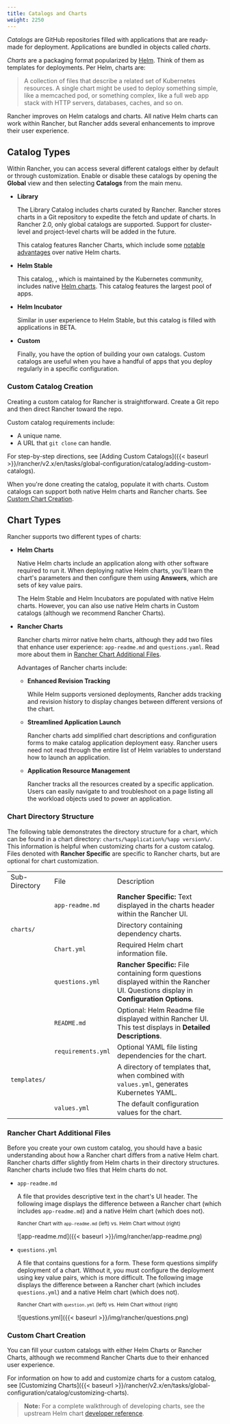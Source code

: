 ```yaml
---
title: Catalogs and Charts
weight: 2250
---
```


_Catalogs_ are GitHub repositories filled with applications that are ready-made for deployment. Applications are bundled in objects called _charts_.

_Charts_ are a packaging format popularized by [Helm](https://docs.helm.sh/). Think of them as templates for deployments. Per Helm, charts are:

>A collection of files that describe a related set of Kubernetes resources. A single chart might be used to deploy something simple, like a memcached pod, or something complex, like a full web app stack with HTTP servers, databases, caches, and so on.

Rancher improves on Helm catalogs and charts. All native Helm charts can work within Rancher, but Rancher adds several enhancements to improve their user experience.

## Catalog Types

Within Rancher, you can access several different catalogs either by default or through customization. Enable or disable these catalogs by opening the **Global** view and then selecting **Catalogs** from the main menu.

- **Library**

	The Library Catalog includes charts curated by Rancher. Rancher stores charts in a Git repository to expedite the fetch and update of charts. In Rancher 2.0, only global catalogs are supported. Support for cluster-level and project-level charts will be added in the future.
	
	This catalog features Rancher Charts, which include some [notable advantages](#chart-types) over native Helm charts.

- **Helm Stable**

	This catalog, , which is maintained by the Kubernetes community, includes native [Helm charts](https://github.com/kubernetes/helm/blob/master/docs/chart_template_guide/getting_started.md). This catalog features the largest pool of apps.

- **Helm Incubator**

	Similar in user experience to Helm Stable, but this catalog is filled with applications in BETA.

- **Custom**

	Finally, you have the option of building your own catalogs. Custom catalogs are useful when you have a handful of apps that you deploy regularly in a specific configuration.
 
### Custom Catalog Creation
	
Creating a custom catalog for Rancher is straightforward. Create a Git repo and then direct Rancher toward the repo.

Custom catalog requirements include:

- A unique name.
- A URL that `git clone` can handle.

For step-by-step directions, see [Adding Custom Catalogs]({{< baseurl >}}/rancher/v2.x/en/tasks/global-configuration/catalog/adding-custom-catalogs).

When you're done creating the catalog, populate it with charts. Custom catalogs can support both native Helm charts and Rancher charts. See [Custom Chart Creation](#custom-chart-creation).

## Chart Types

Rancher supports two different types of charts:

- **Helm Charts**

	Native Helm charts include an application along with other software required to run it. When deploying native Helm charts, you'll learn the chart's parameters and then configure them using **Answers**, which are sets of key value pairs.

	The Helm Stable and Helm Incubators are populated with native Helm charts. However, you can also use native Helm charts in Custom catalogs (although we recommend Rancher Charts).

- **Rancher Charts**

	Rancher charts mirror native helm charts, although they add two files that enhance user experience: `app-readme.md` and `questions.yaml`. Read more about them in [Rancher Chart Additional Files](#rancher-chart-additional-files).

	Advantages of Rancher charts include:

	- **Enhanced Revision Tracking**

		While Helm supports versioned deployments, Rancher adds tracking and revision history to display changes between different versions of the chart.

	- **Streamlined Application Launch**

		Rancher charts add simplified chart descriptions and configuration forms to make catalog application deployment easy. Rancher users need not read through the entire list of Helm variables to understand how to launch an application.

	- **Application Resource Management**

		Rancher tracks all the resources created by a specific application. Users can easily navigate to and troubleshoot on a page listing all the workload objects used to power an application.

### Chart Directory Structure

The following table demonstrates the directory structure for a chart, which can be found in a chart directory: `charts/%application%/%app version%/`. This information is helpful when customizing charts for a custom catalog. Files denoted with **Rancher Specific** are specific to Rancher charts, but are optional for chart customization.

<table>
	<tbody>
		<tr>
			<td>Sub-Directory </td>
			<td>File</td>
			<td>Description</td>
		</tr>
		<tr>
			<td> </td>
			<td> <code>app-readme.md</code></td>
			<td> <strong>Rancher Specific:</strong> Text displayed in the charts header within the Rancher UI.</td>
		</tr>
		<tr>
			<td><code>charts/</code></td>
            <td></td>
			<td>Directory containing dependency charts.</td>
		</tr>
		<tr>
			<td> </td>
			<td><code>Chart.yml</code></td>
			<td>Required Helm chart information file.</td>
		</tr>
		<tr>
			<td> </td>
			<td><code>questions.yml</code></td>
			<td><strong>Rancher Specific:</strong> File containing form questions displayed within the Rancher UI. Questions display in <strong>Configuration Options</strong>.</td>
		</tr>
		<tr>
			<td> </td>
			<td><code>README.md</code></td>
			<td>Optional: Helm Readme file displayed within Rancher UI. This test displays in <strong>Detailed Descriptions</strong>.</td>
		</tr>
			<td></td>
			<td><code>requirements.yml</code></td>
			<td>Optional YAML file listing dependencies for the chart.</td>
		</tr>
		<tr>
			<td><code>templates/</code></td>
            <td></td>
			<td>A directory of templates that, when combined with <code>values.yml</code>, generates Kubernetes YAML.</td>
		</tr>
		<tr>
			<td> </td>
			<td><code>values.yml</code></td>
			<td>The default configuration values for the chart.</td>
		</tr>
	</tbody>
</table>

### Rancher Chart Additional Files

Before you create your own custom catalog, you should have a basic understanding about how a Rancher chart differs from a native Helm chart. Rancher charts differ slightly from Helm charts in their directory structures. Rancher charts include two files that Helm charts do not.

- `app-readme.md`
      
    A file that provides descriptive text in the chart's UI header. The following image displays the difference between a Rancher chart (which includes `app-readme.md`) and a native Helm chart (which does not).

	<small>Rancher Chart with <code>app-readme.md</code> (left) vs. Helm Chart without (right)</small>

	![app-readme.md]({{< baseurl >}}/img/rancher/app-readme.png)
      
- `questions.yml`
    
    A file that contains questions for a form. These form questions simplify deployment of a chart. Without it, you must configure the deployment using key value pairs, which is more difficult. The following image displays the difference between a Rancher chart (which includes `questions.yml`) and a native Helm chart (which does not).


	<small>Rancher Chart with <code>question.yml</code> (left) vs. Helm Chart without (right)</small>

	![questions.yml]({{< baseurl >}}/img/rancher/questions.png)


### Custom Chart Creation

 You can fill your custom catalogs with either Helm Charts or Rancher Charts, although we recommend Rancher Charts due to their enhanced user experience.

 For information on how to add and customize charts for a custom catalog, see [Customizing Charts]({{< baseurl >}}/rancher/v2.x/en/tasks/global-configuration/catalog/customizing-charts).

>**Note:** For a complete walkthrough of developing charts, see the upstream Helm chart [developer reference](https://docs.helm.sh/developing_charts/).
